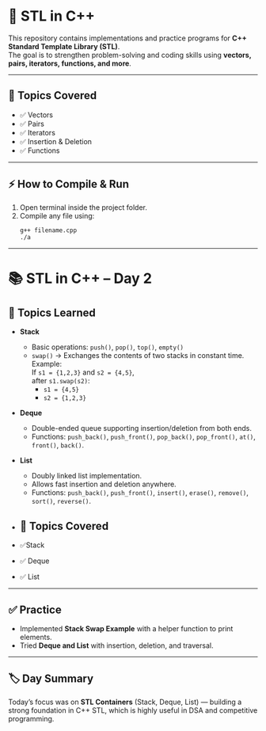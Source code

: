 # 📘 STL in C++

This repository contains implementations and practice programs for **C++ Standard Template Library (STL)**.  
The goal is to strengthen problem-solving and coding skills using **vectors, pairs, iterators, functions, and more**.

---

## 📂 Topics Covered
- ✅ Vectors  
- ✅ Pairs  
- ✅ Iterators  
- ✅ Insertion & Deletion  
- ✅ Functions  

---

## ⚡ How to Compile & Run

1. Open terminal inside the project folder.  
2. Compile any file using:  
   ```bash
   g++ filename.cpp
   ./a

---

# 📚 STL in C++ – Day 2

## 📌 Topics Learned
- **Stack**
  - Basic operations: `push()`, `pop()`, `top()`, `empty()`
  - `swap()` → Exchanges the contents of two stacks in constant time.  
    Example:  
    If `s1 = {1,2,3}` and `s2 = {4,5}`,  
    after `s1.swap(s2)`:  
    - `s1 = {4,5}`  
    - `s2 = {1,2,3}`  

- **Deque**
  - Double-ended queue supporting insertion/deletion from both ends.  
  - Functions: `push_back()`, `push_front()`, `pop_back()`, `pop_front()`, `at()`, `front()`, `back()`.

- **List**
  - Doubly linked list implementation.  
  - Allows fast insertion and deletion anywhere.  
  - Functions: `push_back()`, `push_front()`, `insert()`, `erase()`, `remove()`, `sort()`, `reverse()`.

- ## 📂 Topics Covered
- ✅Stack
- ✅ Deque
- ✅ List

---

## ✅ Practice
- Implemented **Stack Swap Example** with a helper function to print elements.  
- Tried **Deque and List** with insertion, deletion, and traversal.  

---

## 🏷️ Day Summary
Today’s focus was on **STL Containers** (Stack, Deque, List) — building a strong foundation in C++ STL, which is highly useful in DSA and competitive programming.


